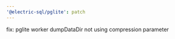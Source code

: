```yaml
---
'@electric-sql/pglite': patch
---
```


fix: pglite worker dumpDataDir not using compression parameter
